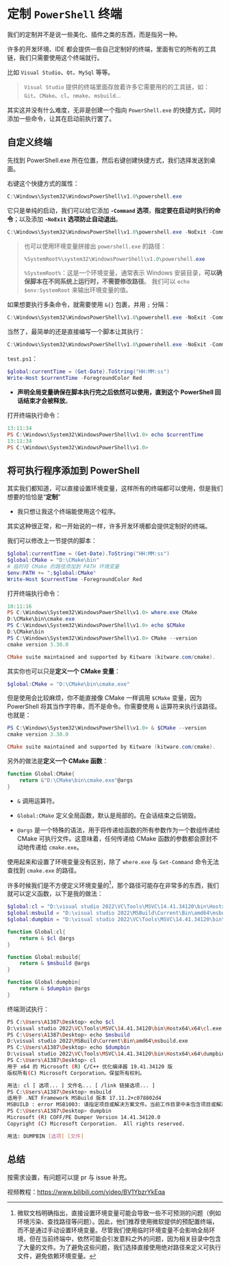 # 定制 `PowerShell` 终端

我们的定制并不是说一些美化、插件之类的东西，而是指另一种。

许多的开发环境、IDE 都会提供一些自己定制好的终端，里面有它的所有的工具链，我们只需要使用这个终端就行。

比如 `Visual Studio`、`Qt`、`MySql` 等等。

> `Visual Studio` 提供的终端里面存放着许多它需要用的的工具链，如：`Git`、`CMake`、`cl`、`nmake`、`msbuild`...

其实这并没有什么难度，无非是创建一个指向 `PowerShell.exe` 的快捷方式，同时添加一些命令，让其在启动前执行罢了。

## 自定义终端

先找到 PowerShell.exe 所在位置，然后右键创建快捷方式，我们选择发送到桌面。

右键这个快捷方式的属性：

```PowerShell
C:\Windows\System32\WindowsPowerShell\v1.0\powershell.exe
```

它只是单纯的启动，我们可以给它添加 **`-Command` 选项**，**指定要在启动时执行的命令**；以及添加 **`-NoExit` 选项防止自动退出**。

```PowerShell
C:\Windows\System32\WindowsPowerShell\v1.0\powershell.exe -NoExit -Command "echo 'Customize-PowerShell-Terminal'"
```

> 也可以使用环境变量拼接出 `powershell.exe` 的路径：
>
> ```PowerShell
> %SystemRoot%\system32\WindowsPowerShell\v1.0\powershell.exe
> ```
>
> `%SystemRoot%`：这是一个环境变量，通常表示 Windows 安装目录，**可以确保脚本在不同系统上运行时，不需要修改路径**。
> 我们可以 `echo $env:SystemRoot` 来输出环境变量的值。

如果想要执行多条命令，就需要使用 `&{}` 包裹，并用 `;` 分隔：

```PowerShell
C:\Windows\System32\WindowsPowerShell\v1.0\powershell.exe -NoExit -Command "&{echo '伟大无需多言'; $Mq_b='伟大无需多言'; Write-Host $Mq_b}"
```

当然了，最简单的还是直接编写一个脚本让其执行：

```PowerShell
C:\Windows\System32\WindowsPowerShell\v1.0\powershell.exe -NoExit -Command "C:\Users\Administrator\Desktop\test.ps1"
```

`test.ps1`：

```PowerShell
$global:currentTime = (Get-Date).ToString("HH:MM:ss")
Write-Host $currentTime -ForegroundColor Red
```

- **声明全局变量确保在脚本执行完之后依然可以使用，直到这个 PowerShell 回话结束才会被释放**。

打开终端执行命令：

```PowerShell
13:11:34
PS C:\Windows\System32\WindowsPowerShell\v1.0> echo $currentTime
13:11:34
PS C:\Windows\System32\WindowsPowerShell\v1.0>
```

## 将可执行程序添加到 PowerShell

其实我们都知道，可以直接设置环境变量，这样所有的终端都可以使用，但是我们想要的恰恰是“**定制**”

- 我只想让我这个终端能使用这个程序。

其实这种很正常，和一开始说的一样，许多开发环境都会提供定制好的终端。

我们可以修改上一节提供的脚本：

```PowerShell
$global:currentTime = (Get-Date).ToString("HH:MM:ss")
$global:CMake = "D:\CMake\bin"
# 临时将 CMake 的路径添加到 PATH 环境变量
$env:PATH += ";$global:CMake"
Write-Host $currentTime -ForegroundColor Red
```

打开终端执行命令：

```PowerShell
10:11:16
PS C:\Windows\System32\WindowsPowerShell\v1.0> where.exe CMake
D:\CMake\bin\cmake.exe
PS C:\Windows\System32\WindowsPowerShell\v1.0> echo $CMake
D:\CMake\bin
PS C:\Windows\System32\WindowsPowerShell\v1.0> CMake --version
cmake version 3.30.0

CMake suite maintained and supported by Kitware (kitware.com/cmake).
```

其实你也可以只是**定义一个 CMake 变量**：

```PowerShell
$global:CMake = "D:\CMake\bin\cmake.exe"
```

但是使用会比较麻烦，你不能直接像 CMake 一样调用 `$CMake` 变量，因为 PowerShell 将其当作字符串，而不是命令。你需要使用 `&` 运算符来执行该路径。也就是：

```PowerShell
PS C:\Windows\System32\WindowsPowerShell\v1.0> & $CMake --version
cmake version 3.30.0

CMake suite maintained and supported by Kitware (kitware.com/cmake).
```

另外的做法是**定义一个 CMake 函数**：

```PowerShell
function Global:CMake{
    return &"D:\CMake\bin\cmake.exe"@args
}
```

- `&` 调用运算符。

- `Global:CMake` 定义全局函数，默认是局部的。在会话结束之后销毁。

- `@args` 是一个特殊的语法，用于将传递给函数的所有参数作为一个数组传递给 CMake 可执行文件。这意味着，任何传递给 CMake 函数的参数都会原封不动地传递给 `cmake.exe`。

使用起来和设置了环境变量没有区别，除了 `where.exe` 与 `Get-Command` 命令无法查找到 `cmake.exe` 的路径。

许多时候我们是不方便定义环境变量的[^1]，那个路径可能存在非常多的东西，我们就可以定义函数，以下是我的做法：

```PowerShell
$global:cl = "D:\visual studio 2022\VC\Tools\MSVC\14.41.34120\bin\Hostx64\x64\cl.exe"
$global:msbuild = "D:\visual studio 2022\MSBuild\Current\Bin\amd64\msbuild.exe"
$global:dumpbin = "D:\visual studio 2022\VC\Tools\MSVC\14.41.34120\bin\Hostx64\x64\dumpbin.exe"

function Global:cl{
    return & $cl @args
}

function Global:msbuild{
    return & $msbuild @args
}

function Global:dumpbin{
    return & $dumpbin @args
}
```

终端测试执行：

```bash
PS C:\Users\A1387\Desktop> echo $cl
D:\visual studio 2022\VC\Tools\MSVC\14.41.34120\bin\Hostx64\x64\cl.exe
PS C:\Users\A1387\Desktop> echo $msbuild
D:\visual studio 2022\MSBuild\Current\Bin\amd64\msbuild.exe
PS C:\Users\A1387\Desktop> echo $dumpbin
D:\visual studio 2022\VC\Tools\MSVC\14.41.34120\bin\Hostx64\x64\dumpbin.exe
PS C:\Users\A1387\Desktop> cl
用于 x64 的 Microsoft (R) C/C++ 优化编译器 19.41.34120 版
版权所有(C) Microsoft Corporation。保留所有权利。

用法: cl [ 选项... ] 文件名... [ /link 链接选项... ]
PS C:\Users\A1387\Desktop> msbuild
适用于 .NET Framework MSBuild 版本 17.11.2+c078802d4
MSBUILD : error MSB1003: 请指定项目或解决方案文件。当前工作目录中未包含项目或解决方案文件。
PS C:\Users\A1387\Desktop> dumpbin
Microsoft (R) COFF/PE Dumper Version 14.41.34120.0
Copyright (C) Microsoft Corporation.  All rights reserved.

用法: DUMPBIN [选项] [文件]
```

[^1]: 微软文档明确指出，直接设置环境变量可能会导致一些不可预测的问题（例如环境污染、查找路径等问题）。因此，他们推荐使用微软提供的预配置终端，而不是通过手动设置环境变量。尽管我们使用临时环境变量不会影响全局环境，但在当前终端中，依然可能会引发意料之外的问题，因为相关目录中包含了大量的文件。为了避免这些问题，我们选择直接使用绝对路径来定义可执行文件，避免依赖环境变量。

## 总结

按需求设置，有问题可以提 pr 与 issue 补充。

视频教程：<https://www.bilibili.com/video/BV1YbzrYkEqa>
